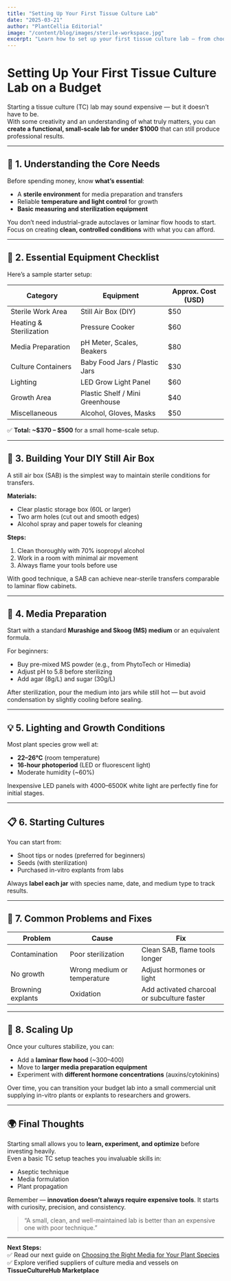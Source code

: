 ```yaml
---
title: "Setting Up Your First Tissue Culture Lab"
date: "2025-03-21"
author: "PlantCellia Editorial"
image: "/content/blog/images/sterile-workspace.jpg"
excerpt: "Learn how to set up your first tissue culture lab — from choosing sterile equipment to maintaining the right growth environment."
---
```


# Setting Up Your First Tissue Culture Lab on a Budget

Starting a tissue culture (TC) lab may sound expensive — but it doesn’t have to be.  
With some creativity and an understanding of what truly matters, you can **create a functional, small-scale lab for under $1000** that can still produce professional results.

---

## 🧪 1. Understanding the Core Needs

Before spending money, know **what’s essential**:

- A **sterile environment** for media preparation and transfers  
- Reliable **temperature and light control** for growth  
- **Basic measuring and sterilization equipment**  

You don’t need industrial-grade autoclaves or laminar flow hoods to start. Focus on creating **clean, controlled conditions** with what you can afford.

---

## 🧴 2. Essential Equipment Checklist

Here’s a sample starter setup:

| Category | Equipment | Approx. Cost (USD) |
|-----------|------------|-------------------|
| Sterile Work Area | Still Air Box (DIY) | $50 |
| Heating & Sterilization | Pressure Cooker | $60 |
| Media Preparation | pH Meter, Scales, Beakers | $80 |
| Culture Containers | Baby Food Jars / Plastic Jars | $30 |
| Lighting | LED Grow Light Panel | $60 |
| Growth Area | Plastic Shelf / Mini Greenhouse | $40 |
| Miscellaneous | Alcohol, Gloves, Masks | $50 |

✅ **Total: ~$370 – $500** for a small home-scale setup.

---

## 🧰 3. Building Your DIY Still Air Box

A still air box (SAB) is the simplest way to maintain sterile conditions for transfers.  

**Materials:**
- Clear plastic storage box (60L or larger)
- Two arm holes (cut out and smooth edges)
- Alcohol spray and paper towels for cleaning

**Steps:**
1. Clean thoroughly with 70% isopropyl alcohol  
2. Work in a room with minimal air movement  
3. Always flame your tools before use  

With good technique, a SAB can achieve near-sterile transfers comparable to laminar flow cabinets.

---

## 🌱 4. Media Preparation

Start with a standard **Murashige and Skoog (MS) medium** or an equivalent formula.  

For beginners:
- Buy pre-mixed MS powder (e.g., from PhytoTech or Himedia)
- Adjust pH to 5.8 before sterilizing
- Add agar (8g/L) and sugar (30g/L)

After sterilization, pour the medium into jars while still hot — but avoid condensation by slightly cooling before sealing.

---

## 💡 5. Lighting and Growth Conditions

Most plant species grow well at:
- **22–26°C** (room temperature)
- **16-hour photoperiod** (LED or fluorescent light)
- Moderate humidity (~60%)

Inexpensive LED panels with 4000–6500K white light are perfectly fine for initial stages.

---

## 📋 6. Starting Cultures

You can start from:
- Shoot tips or nodes (preferred for beginners)
- Seeds (with sterilization)
- Purchased in-vitro explants from labs

Always **label each jar** with species name, date, and medium type to track results.

---

## 🔬 7. Common Problems and Fixes

| Problem | Cause | Fix |
|----------|--------|-----|
| Contamination | Poor sterilization | Clean SAB, flame tools longer |
| No growth | Wrong medium or temperature | Adjust hormones or light |
| Browning explants | Oxidation | Add activated charcoal or subculture faster |

---

## 🚀 8. Scaling Up

Once your cultures stabilize, you can:
- Add a **laminar flow hood** (~$300–$400)
- Move to **larger media preparation equipment**
- Experiment with **different hormone concentrations** (auxins/cytokinins)

Over time, you can transition your budget lab into a small commercial unit supplying in-vitro plants or explants to researchers and growers.

---

## 🌍 Final Thoughts

Starting small allows you to **learn, experiment, and optimize** before investing heavily.  
Even a basic TC setup teaches you invaluable skills in:
- Aseptic technique  
- Media formulation  
- Plant propagation  

Remember — **innovation doesn’t always require expensive tools**. It starts with curiosity, precision, and consistency.

> “A small, clean, and well-maintained lab is better than an expensive one with poor technique.”

---

**Next Steps:**  
✅ Read our next guide on [Choosing the Right Media for Your Plant Species](#)  
✅ Explore verified suppliers of culture media and vessels on **TissueCultureHub Marketplace**  
